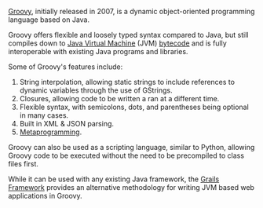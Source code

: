 [Groovy](http://www.groovy-lang.org/), initially released in 2007, is a dynamic object-oriented programming language based on Java.

Groovy offers flexible and loosely typed syntax compared to Java, but still compiles down to [Java Virtual Machine](https://en.wikipedia.org/wiki/Java_virtual_machine) (JVM) [bytecode](https://en.wikipedia.org/wiki/Bytecode) and is fully interoperable with existing Java programs and libraries. 

Some of Groovy's features include:
  1. String interpolation, allowing static strings to include references to dynamic variables through the use of GStrings.
  2. Closures, allowing code to be written a ran at a different time.
  3. Flexible syntax, with semicolons, dots, and parentheses being optional in many cases.
  4. Built in XML & JSON parsing.
  5. [Metaprogramming](https://en.wikipedia.org/wiki/Metaprogramming).

Groovy can also be used as a scripting language, similar to Python, allowing Groovy code to be executed without the need to be precompiled to class files first.

While it can be used with any existing Java framework, the [Grails Framework](https://grails.org/) provides an alternative methodology for writing JVM based web applications in Groovy.
